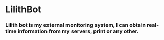 # LilithBot


### Lilith bot is my external monitoring system, I can obtain real-time information from my servers, print or any other.
